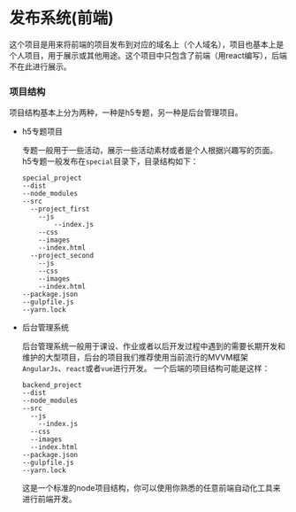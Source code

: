 # 发布系统(前端)

这个项目是用来将前端的项目发布到对应的域名上（个人域名），项目也基本上是个人项目，用于展示或其他用途。这个项目中只包含了前端（用react编写），后端不在此进行展示。

### 项目结构

项目结构基本上分为两种，一种是h5专题，另一种是后台管理项目。

- h5专题项目

    专题一般用于一些活动，展示一些活动素材或者是个人根据兴趣写的页面。
    <br>
    h5专题一般发布在`special`目录下，目录结构如下：
    ```
    special_project
    --dist
    --node_modules
    --src
      --project_first
        --js
            --index.js
        --css
        --images
        --index.html
      --project_second
        --js
        --css
        --images
        --index.html
    --package.json
    --gulpfile.js
    --yarn.lock
    ```

- 后台管理系统

    后台管理系统一般用于课设、作业或者以后开发过程中遇到的需要长期开发和维护的大型项目，后台的项目我们推荐使用当前流行的MVVM框架`AngularJs`、`react`或者`vue`进行开发。
    一个后端的项目结构可能是这样：
    ```
    backend_project
    --dist
    --node_modules
    --src
      --js
        --index.js
      --css
      --images
      --index.html
    --package.json
    --gulpfile.js
    --yarn.lock
    ```
    这是一个标准的node项目结构，你可以使用你熟悉的任意前端自动化工具来进行前端开发。